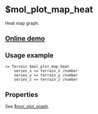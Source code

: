 # $mol_plot_map_heat

Heat map graph.

## [Online demo](https://mol.js.org/app/demo/-/#demo=mol_plot_map_heat)

## Usage example

```tree
<= Terrain $mol_plot_map_heat
	series_x <= terrain_x /number
	series_y <= terrain_y /number
	series_z <= terrain_z /number
```

## Properties

See [$mol_plot_graph](../../graph).

